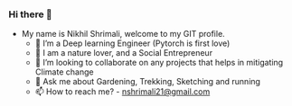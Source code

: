 ### Hi there 👋
- My name is Nikhil Shrimali, welcome to my GIT profile. 
  - 🔭 I’m a Deep learning Engineer (Pytorch is first love)
  - 🌱 I am a nature lover, and a Social Entrepreneur
  - 👯 I’m looking to collaborate on any projects that helps in mitigating Climate change
  - 💬 Ask me about Gardening, Trekking, Sketching and running
  - 📫 How to reach me? - nshrimali21@gmail.com

<!--
**nikshrimali/nikshrimali** is a ✨ _special_ ✨ repository because its `README.md` (this file) appears on your GitHub profile.

Here are some ideas to get you started:

- 🔭 I’m currently learning Deep learning with Pytorch, Robitics
- 🌱 I am an environment enthusiast (Best time to WakeUp!!)
- ⚡ Fun fact: Mars colonization sounds amazing, but isn't
- 👯 I’m looking to collaborate on any environment releated IOT devices projects
- 🤔 I’m looking for help with ...
- 💬 Ask me about Gardening, Trekking, Sketching
- 📫 How to reach me: nshrimali21@gmail.com
